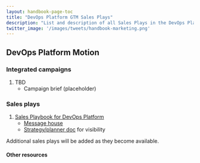 ```yaml
---
layout: handbook-page-toc
title: "DevOps Platform GTM Sales Plays"
description: "List and description of all Sales Plays in the DevOps Platform GTM motion"
twitter_image: '/images/tweets/handbook-marketing.png'
---
```


## DevOps Platform Motion 

### Integrated campaigns
1. TBD
   - Campaign brief (placeholder)

### Sales plays

1. [Sales Playbook for DevOps Platform](/handbook/marketing/plan-fy22/gtm-devops-platform/devops-platform-planner/devops-platform-playbook)
   - [Message house](/handbook/marketing/strategic-marketing/usecase-gtm/devops-platform/message-house/)
   - [Strategy/planner doc](/handbook/marketing/plan-fy22/gtm-devops-platform/devops-platform-planner) for visibility

Additional sales plays will be added as they become available.

#### Other resources


